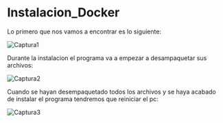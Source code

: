 # Instalacion_Docker

Lo primero que nos vamos a encontrar es lo siguiente:

![Captura1](https://user-images.githubusercontent.com/91874635/165038372-5988ec0f-c4f5-41c7-a4f8-3cb1aa91ed18.png)


Durante la instalacion el programa va a empezar a desampaquetar sus archivos:

![Captura2](https://user-images.githubusercontent.com/91874635/165038872-7b7e2da2-2fff-451d-918e-0200e6d63440.png)


Cuando se hayan desempaquetado todos los archivos y se haya acabado de instalar el programa tendremos que reiniciar el pc:

![Captura3](https://user-images.githubusercontent.com/91874635/165039179-50fe748c-d5d2-46c5-9923-49877a96b5c1.png)
